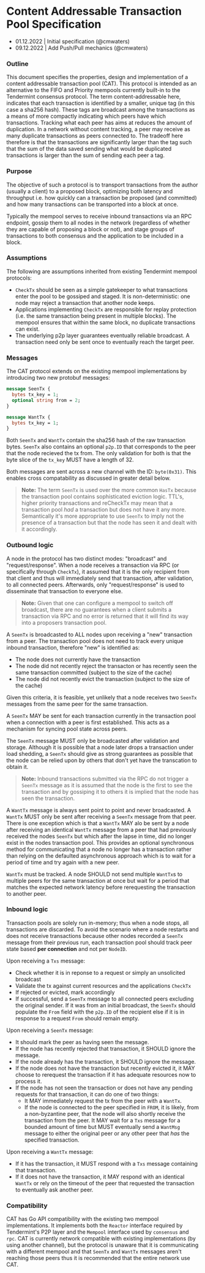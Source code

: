 # Content Addressable Transaction Pool Specification

- 01.12.2022 | Initial specification (@cmwaters)
- 09.12.2022 | Add Push/Pull mechanics (@cmwaters)

### Outline

This document specifies the properties, design and implementation of a content addressable transaction pool (CAT). This protocol is intended as an alternative to the FIFO and Priority mempools currently built-in to the Tendermint consensus protocol. The term content-addressable here, indicates that each transaction is identified by a smaller, unique tag (in this case a sha256 hash). These tags are broadcast among the transactions as a means of more compactly indicating which peers have which transactions. Tracking what each peer has aims at reduces the amount of duplication. In a network without content tracking, a peer may receive as many duplicate transactions as peers connected to. The tradeoff here therefore is that the transactions are significantly larger than the tag such that the sum of the data saved sending what would be duplicated transactions is larger than the sum of sending each peer a tag.

### Purpose

The objective of such a protocol is to transport transactions from the author (usually a client) to a proposed block, optimizing both latency and throughput i.e. how quickly can a transaction be proposed (and committed) and how many transactions can be transported into a block at once.

Typically the mempool serves to receive inbound transactions via an RPC endpoint, gossip them to all nodes in the network (regardless of whether they are capable of proposing a block or not), and stage groups of transactions to both consensus and the application to be included in a block.

### Assumptions

The following are assumptions inherited from existing Tendermint mempool protocols:

- `CheckTx` should be seen as a simple gatekeeper to what transactions enter the pool to be gossiped and staged. It is non-deterministic: one node may reject a transaction that another node keeps.
- Applications implementing `CheckTx` are responsible for replay protection (i.e. the same transaction being present in multiple blocks). The mempool ensures that within the same block, no duplicate transactions can exist.
- The underlying p2p layer guarantees eventually reliable broadcast. A transaction need only be sent once to eventually reach the target peer.

### Messages

The CAT protocol extends on the existing mempool implementations by introducing two new protobuf messages:

```protobuf
message SeenTx {
  bytes tx_key = 1;
  optional string from = 2;
}

message WantTx {
  bytes tx_key = 1;
}
```

Both `SeenTx` and `WantTx` contain the sha256 hash of the raw transaction bytes. `SeenTx` also contains an optional `p2p.ID` that corresponds to the peer that the node recieved the tx from. The only validation for both is that the byte slice of the `tx_key` MUST have a length of 32.

Both messages are sent across a new channel with the ID: `byte(0x31)`. This enables cross compatability as discussed in greater detail below.

> **Note:**
> The term `SeenTx` is used over the more common `HasTx` because the transaction pool contains sophisticated eviction logic. TTL's, higher priority transactions and reCheckTx may mean that a transaction pool *had* a transaction but does not have it any more. Semantically it's more appropriate to use `SeenTx` to imply not the presence of a transaction but that the node has seen it and dealt with it accordingly.

### Outbound logic

A node in the protocol has two distinct modes: "broadcast" and "request/response". When a node receives a transaction via RPC (or specifically through `CheckTx`), it assumed that it is the only recipient from that client and thus will immediately send that transaction, after validation, to all connected peers. Afterwards, only "request/response" is used to disseminate that transaction to everyone else.

> **Note:**
> Given that one can configure a mempool to switch off broadcast, there are no guarantees when a client submits a transaction via RPC and no error is returned that it will find its way into a proposers transaction pool.

A `SeenTx` is broadcasted to ALL nodes upon receiving a "new" transaction from a peer. The transaction pool does not need to track every unique inbound transaction, therefore "new" is identified as:

- The node does not currently have the transaction
- The node did not recently reject the transacton or has recently seen the same transaction committed (subject to the size of the cache)
- The node did not recently evict the transaction (subject to the size of the cache)

Given this criteria, it is feasible, yet unlikely that a node receives two `SeenTx` messages from the same peer for the same transaction.

A `SeenTx` MAY be sent for each transaction currently in the transaction pool when a connection with a peer is first established. This acts as a mechanism for syncing pool state across peers.

The `SeenTx` message MUST only be broadcasted after validation and storage. Although it is possible that a node later drops a transaction under load shedding, a `SeenTx` should give as strong guarantees as possible that the node can be relied upon by others that don't yet have the transcation to obtain it.

> **Note:**
> Inbound transactions submitted via the RPC do not trigger a `SeenTx` message as it is assumed that the node is the first to see the transaction and by gossiping it to others it is implied that the node has seen the transaction.

A `WantTx` message is always sent point to point and never broadcasted. A `WantTx` MUST only be sent after receiving a `SeenTx` message from that peer. There is one exception which is that a `WantTx` MAY alo be sent by a node after receiving an identical `WantTx` message from a peer that had previously received the nodes `SeenTx` but which after the lapse in time, did no longer exist in the nodes transaction pool. This provides an optional synchronous method for communicating that a node no longer has a transaction rather than relying on the defaulted asynchronous approach which is to wait for a period of time and try again with a new peer.

`WantTx` must be tracked. A node SHOULD not send multiple `WantTx`s to multiple peers for the same transaction at once but wait for a period that matches the expected network latency before rerequesting the transaction to another peer.

### Inbound logic

Transaction pools are solely run in-memory; thus when a node stops, all transactions are discarded. To avoid the scenario where a node restarts and does not receive transactions because other nodes recorded a `SeenTx` message from their previous run, each transaction pool should track peer state based **per connection** and not per `NodeID`.

Upon receiving a `Txs` message:

- Check whether it is in reponse to a request or simply an unsolicited broadcast
- Validate the tx against current resources and the applications `CheckTx`
- If rejected or evicted, mark accordingly
- If successful, send a `SeenTx` message to all connected peers excluding the original sender. If it was from an initial broadcast, the `SeenTx` should populate the `From` field with the `p2p.ID` of the recipient else if it is in response to a request `From` should remain empty.

Upon receiving a `SeenTx` message:

- It should mark the peer as having seen the message.
- If the node has recently rejected that transaction, it SHOULD ignore the message.
- If the node already has the transaction, it SHOULD ignore the message.
- If the node does not have the transaction but recently evicted it, it MAY choose to rerequest the transaction if it has adequate resources now to process it.
- If the node has not seen the transaction or does not have any pending requests for that transaction, it can do one of two things:
    - It MAY immediately request the tx from the peer with a `WantTx`.
    - If the node is connected to the peer specified in `FROM`, it is likely, from a non-byzantine peer, that the node will also shortly receive the transaction from the peer. It MAY wait for a `Txs` message for a bounded amount of time but MUST eventually send a `WantMsg` message to either the original peer or any other peer that *has* the specified transaction.

Upon receiving a `WantTx` message:

- If it has the transaction, it MUST respond with a `Txs` message containing that transaction.
- If it does not have the transaction, it MAY respond with an identical `WantTx` or rely on the timeout of the peer that requested the transaction to eventually ask another peer.

### Compatibility

CAT has Go API compatibility with the existing two mempool implementations. It implements both the `Reactor` interface required by Tendermint's P2P layer and the `Mempool` interface used by `consensus` and `rpc`. CAT is currently network compatible with existing implementations (by using another channel), but the protocol is unaware that it is communicating with a different mempool and that `SeenTx` and `WantTx` messages aren't reaching those peers thus it is recommended that the entire network use CAT.

